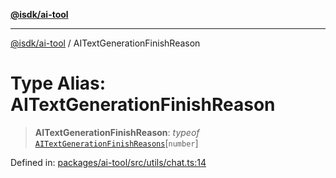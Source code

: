 [**@isdk/ai-tool**](../README.md)

***

[@isdk/ai-tool](../globals.md) / AITextGenerationFinishReason

# Type Alias: AITextGenerationFinishReason

> **AITextGenerationFinishReason**: *typeof* [`AITextGenerationFinishReasons`](../variables/AITextGenerationFinishReasons.md)\[`number`\]

Defined in: [packages/ai-tool/src/utils/chat.ts:14](https://github.com/isdk/ai-tool.js/blob/6a89194ac34437a1bc58f7ec590cd22976939ca6/src/utils/chat.ts#L14)
